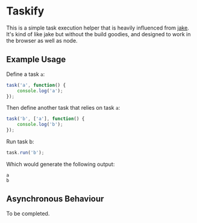# Taskify

This is a simple task execution helper that is heavily influenced from [jake](https://github.com/mde/jake).  It's kind of like jake but without the build goodies, and designed to work in the browser as well as node.

## Example Usage

Define a task `a`:

```js
task('a', function() {
    console.log('a'); 
});
```

Then define another task that relies on task `a`:

```js
task('b', ['a'], function() {
    console.log('b'); 
});
```

Run task b:

```js
task.run('b');
```

Which would generate the following output:

```
a
b
```

## Asynchronous Behaviour

To be completed.